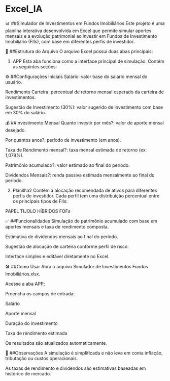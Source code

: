 # Excel_IA

📊 ##Simulador de Investimentos em Fundos Imobiliários
Este projeto é uma planilha interativa desenvolvida em Excel que permite simular aportes mensais e a evolução patrimonial ao investir em Fundos de Investimento Imobiliário (FIIs), com base em diferentes perfis de investidor.

📁 ##Estrutura do Arquivo
O arquivo Excel possui duas abas principais:

1. APP
Esta aba funciona como a interface principal de simulação. Contém as seguintes seções:

⚙️ ##Configurações Iniciais
Salário: valor base do salário mensal do usuário.

Rendimento Carteira: percentual de retorno mensal esperado da carteira de investimentos.

Sugestão de Investimento (30%): valor sugerido de investimento com base em 30% do salário.

💰 ##Investimento Mensal
Quanto investir por mês?: valor de aporte mensal desejado.

Por quantos anos?: período de investimento (em anos).

Taxa de Rendimento mensal?: taxa mensal estimada de retorno (ex: 1,079%).

Patrimônio acumulado?: valor estimado ao final do período.

Dividendos Mensais?: renda passiva estimada mensalmente ao final do período.

2. Planilha2
Contém a alocação recomendada de ativos para diferentes perfis de investidor. Cada perfil tem uma distribuição percentual entre os principais tipos de FIIs:

PAPEL
TIJOLO
HÍBRIDOS
FOFs

✅ ##Funcionalidades
Simulação de patrimônio acumulado com base em aportes mensais e taxa de rendimento composta.

Estimativa de dividendos mensais ao final do período.

Sugestão de alocação de carteira conforme perfil de risco.

Interface simples e editável diretamente no Excel.

🛠️ ##Como Usar
Abra o arquivo Simulador de Investimentos Fundos Imobiliários.xlsx.

Acesse a aba APP;

Preencha os campos de entrada:

Salário

Aporte mensal

Duração do investimento

Taxa de rendimento estimada

Os resultados são atualizados automaticamente.

📌 ##Observações
A simulação é simplificada e não leva em conta inflação, tributação ou custos operacionais.

As taxas de rendimento e dividendos são estimativas baseadas em histórico de mercado.
